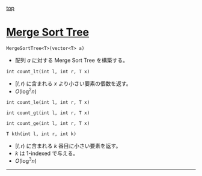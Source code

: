 [top](../README.md)

# [Merge Sort Tree](./mst.hpp)

`MergeSortTree<T>(vector<T> a)`
- 配列 $a$ に対する Merge Sort Tree を構築する。

`int count_lt(int l, int r, T x)`
- $[l, r)$ に含まれる $x$ より小さい要素の個数を返す。
- $O(\log^2 n)$

`int count_le(int l, int r, T x)`

`int count_gt(int l, int r, T x)`

`int count_ge(int l, int r, T x)`

`T kth(int l, int r, int k)`
- $[l, r)$ に含まれる $k$ 番目に小さい要素を返す。
- $k$ は 1-indexed で与える。
- $O(\log^3 n)$

---